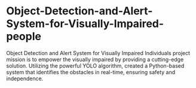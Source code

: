 # Object-Detection-and-Alert-System-for-Visually-Impaired-people
Object Detection and Alert System for Visually Impaired Individuals project mission is to empower the visually impaired by providing a cutting-edge solution. Utilizing the powerful YOLO algorithm, created a Python-based system that identifies the obstacles in real-time, ensuring safety and independence. 
